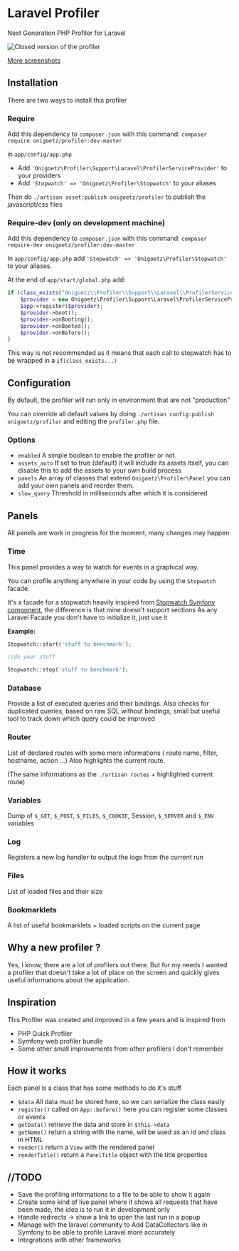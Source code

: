 # Laravel Profiler
Next Generation PHP Profiler for Laravel

![Closed version of the profiler](https://raw.github.com/onigoetz/profiler/master/screenshots/closed.png)

[More screenshots](https://github.com/onigoetz/profiler/tree/master/screenshots "screenshots on github")

## Installation

There are two ways to install this profiler

### Require

Add this dependency to `composer.json` with this command:
`composer require onigoetz/profiler:dev-master`

in `app/config/app.php`

- Add `'Onigoetz\Profiler\Support\Laravel\ProfilerServiceProvider'` to your providers
- Add `'Stopwatch' => 'Onigoetz\Profiler\Stopwatch'` to your aliases

Then do `./artisan asset:publish onigoetz/profiler` to publish the javascript/css files

### Require-dev (only on development machine)

Add this dependency to `composer.json` with this command:
`composer require-dev onigoetz/profiler:dev-master`

In `app/config/app.php` add `'Stopwatch' => 'Onigoetz\Profiler\Stopwatch'` to your aliases.

At the end of `app/start/global.php` add:

```php
if (class_exists("Onigoetz\\Profiler\\Support\\Laravel\\ProfilerServiceProvider")) {
    $provider = new Onigoetz\Profiler\Support\Laravel\ProfilerServiceProvider(app());
    $app->register($provider);
    $provider->boot();
    $provider->onBooting();
    $provider->onBooted();
    $provider->onBefore();
}
```

This way is not recommended as it means that each call to stopwatch has to be wrapped in a `if(class_exists...)`


## Configuration
By default, the profiler will run only in environment that are not "production"

You can override all default values by doing `./artisan config:publish onigoetz/profiler` and editing the `profiler.php` file.

### Options

- `enabled` A simple boolean to enable the profiler or not.
- `assets_auto` If set to true (default) it will include its assets itself, you can disable this to add the assets to your own build process
- `panels` An array of classes that extend `Onigoetz\Profiler\Panel` you can add your own panels and reorder them.
- `slow_query` Threshold in milliseconds after which it is considered

## Panels
All panels are work in progress for the moment, many changes may happen

### Time
This panel provides a way to watch for events in a graphical way.

You can profile anything anywhere in your code by using the `Stopwatch` facade.

It's a facade for a stopwatch heavily inspired from [Stopwatch Symfony component](http://symfony.com/doc/current/components/stopwatch.html), the difference is that mine doesn't support sections
As any Laravel Facade you don't have to initialize it, just use it

__Example:__

```php
Stopwatch::start('stuff to benchmark');

//do your stuff

Stopwatch::stop('stuff to benchmark');
```

### Database
Provide a list of executed queries and their bindings.
Also checks for duplicated queries, based on raw SQL without bindings, small but useful tool to track down which query could be improved

### Router
List of declared routes with some more informations ( route name, filter, hostname, action …)
Also highlights the current route.

(The same informations as the `./artisan routes` + highlighted current route)

### Variables
Dump of `$_GET`, `$_POST`, `$_FILES`, `$_COOKIE`, Session, `$_SERVER` and `$_ENV` variables

### Log
Registers a new log handler to output the logs from the current run

### Files
List of loaded files and their size

### Bookmarklets
A list of useful bookmarklets + loaded scripts on the current page

## Why a new profiler ?
Yes, I know, there are a lot of profilers out there. But for my needs I wanted a profiler that doesn't take a lot of place on the screen and quickly gives useful informations about the application.

## Inspiration
This Profiler was created and improved in a few years and is inspired from

* PHP Quick Profiler
* Symfony web profiler bundle
* Some other small improvements from other profilers I don't remember

## How it works
Each panel is a class that has some methods to do it's stuff

* `$data` 	All data must be stored here, so we can serialize the class easily
* `register()` called on `App::before()` here you can register some classes or events
* `getData()` retrieve the data and store in `$this->data`
* `getName()` return a string with the name, will be used as an id and class in HTML
* `render()` return a `View` with the rendered panel
* `renderTitle()` return a `PanelTitle` object with the title properties


## //TODO
* Save the profiling informations to a file to be able to show it again
* Create some kind of live panel where it shows all requests that have been made, the idea is to run it in development only
* Handle redirects -> show a link to open the last run in a popup
* Manage with the laravel community to Add DataCollectors like in Symfony to be able to profile Laravel more accurately
* Integrations with other frameworks
